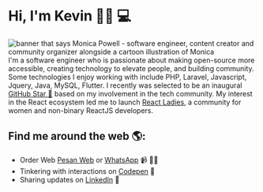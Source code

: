# Hi, I'm Kevin 👋🏾 💻

<img src="https://pesan-web.com/assets/img/main-slide-img1.png" alt="banner that says Monica Powell - software engineer, content creator and community organizer alongside a cartoon illustration of Monica">
I'm a software engineer who is passionate about making open-source more accessible, creating technology to elevate people, and building community. Some technologies I enjoy working with include PHP, Laravel, Javascript, Jquery, Java, MySQL, Flutter. I recently was selected to be an inaugural <a href="https://stars.github.com/">GitHub Star 🌟</a> based on my involvement in the tech community.  My interest in the React ecosystem led me to launch <a href="https://www.meetup.com/React-Ladies/">React Ladies</a>, a community for women and non-binary ReactJS developers.


## Find me around the web 🌎:
- Order Web <a href="https://pesan-web.com">Pesan Web</a> or <a href="https://api.whatsapp.com/send?phone=6282331571857&text=Saya%20tertarik%20dengan%20jasa%20pembuatan%20website%20yang%20anda%20tawarkan">WhatsApp</a> 📹 ✍🏾
- Tinkering with interactions on <a href="https://codepen.io/maulanakevinp"> Codepen</a> 🏓
- Sharing updates on <a href="https://www.linkedin.com/in/maulana-kevin-p-306958133/">LinkedIn</a> 💼
